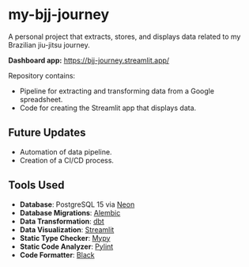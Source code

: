 # my-bjj-journey

A personal project that extracts, stores, and displays data related to
my Brazilian jiu-jitsu journey.

**Dashboard app:** https://bjj-journey.streamlit.app/

Repository contains:

- Pipeline for extracting and transforming data from a Google spreadsheet.
- Code for creating the Streamlit app that displays data.

## Future Updates

- Automation of data pipeline.
- Creation of a CI/CD process.

## Tools Used

- **Database**: PostgreSQL 15 via [Neon](https://neon.tech/)
- **Database Migrations**: [Alembic](https://alembic.sqlalchemy.org/en/latest/)
- **Data Transformation**: [dbt](https://www.getdbt.com/)
- **Data Visualization**: [Streamlit](https://streamlit.io/)
- **Static Type Checker**: [Mypy](https://mypy-lang.org/)
- **Static Code Analyzer**: [Pylint](https://pypi.org/project/pylint/)
- **Code Formatter**: [Black](https://black.readthedocs.io/en/stable/)
